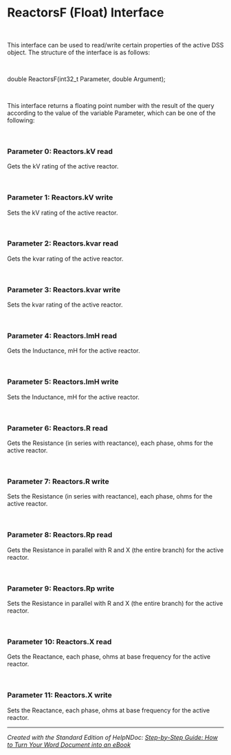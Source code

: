 # ReactorsF (Float) Interface

&nbsp;

This interface can be used to read/write certain properties of the active DSS object. The structure of the interface is as follows:

&nbsp;

double ReactorsF(int32\_t Parameter, double Argument);

&nbsp;

This interface returns a floating point number with the result of the query according to the value of the variable Parameter, which can be one of the following:

&nbsp;

### Parameter 0: Reactors.kV read

Gets the kV rating of the active reactor.

&nbsp;

### Parameter 1: Reactors.kV write

Sets the kV rating of the active reactor.

&nbsp;

### Parameter 2: Reactors.kvar read

Gets the kvar rating of the active reactor.

&nbsp;

### Parameter 3: Reactors.kvar write

Sets the kvar rating of the active reactor.

&nbsp;

### Parameter 4: Reactors.lmH read

Gets the Inductance, mH for the active reactor.

&nbsp;

### Parameter 5: Reactors.lmH write

Sets the Inductance, mH for the active reactor.

&nbsp;

### Parameter 6: Reactors.R read

Gets the Resistance (in series with reactance), each phase, ohms for the active reactor.

&nbsp;

### Parameter 7: Reactors.R write

Sets the Resistance (in series with reactance), each phase, ohms for the active reactor.

&nbsp;

### Parameter 8: Reactors.Rp read

Gets the Resistance in parallel with R and X (the entire branch) for the active reactor.

&nbsp;

### Parameter 9: Reactors.Rp write

Sets the Resistance in parallel with R and X (the entire branch) for the active reactor.

&nbsp;

### Parameter 10: Reactors.X read

Gets the Reactance, each phase, ohms at base frequency for the active reactor.

&nbsp;

### Parameter 11: Reactors.X write

Sets the Reactance, each phase, ohms at base frequency for the active reactor.

***
_Created with the Standard Edition of HelpNDoc: [Step-by-Step Guide: How to Turn Your Word Document into an eBook](<https://www.helpndoc.com/step-by-step-guides/how-to-convert-a-word-docx-file-to-an-epub-or-kindle-ebook/>)_
